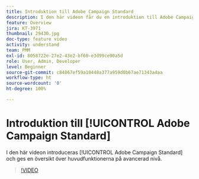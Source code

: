 ```yaml
---
title: Introduktion till Adobe Campaign Standard
description: I den här videon får du en introduktion till Adobe Campaign Standard på avancerad nivå.
feature: Overview
jira: KT-3971
thumbnail: 29430.jpg
doc-type: feature video
activity: understand
team: PMM
exl-id: 8058722e-27e2-43e2-bf60-e3d99ce90a5d
role: User, Admin, Developer
level: Beginner
source-git-commit: c84867ef59a10448a377a959d0b67ae71343a4aa
workflow-type: ht
source-wordcount: '0'
ht-degree: 100%

---
```


# Introduktion till [!UICONTROL Adobe Campaign Standard]

I den här videon introduceras [!UICONTROL Adobe Campaign Standard] och ges en översikt över huvudfunktionerna på avancerad nivå.

>[!VIDEO](https://video.tv.adobe.com/v/29430?quality=12&learn=on)
